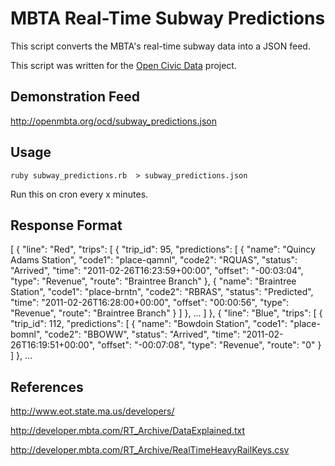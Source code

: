 # MBTA Real-Time Subway Predictions

This script converts the MBTA's real-time subway data into a JSON feed.

This script was written for the [Open Civic Data][ocd] project.

[ocd]:http://opencivicdata.org/

## Demonstration Feed

<http://openmbta.org/ocd/subway_predictions.json>

## Usage

    ruby subway_predictions.rb  > subway_predictions.json

Run this on cron every x minutes.


## Response Format
[
  {
    "line": "Red",
    "trips": [
      {
        "trip_id": 95,
        "predictions": [
          {
            "name": "Quincy Adams Station",
            "code1": "place-qamnl",
            "code2": "RQUAS",
            "status": "Arrived",
            "time": "2011-02-26T16:23:59+00:00",
            "offset": "-00:03:04",
            "type": "Revenue",
            "route": "Braintree Branch"
          },
          {
            "name": "Braintree Station",
            "code1": "place-brntn",
            "code2": "RBRAS",
            "status": "Predicted",
            "time": "2011-02-26T16:28:00+00:00",
            "offset": "00:00:56",
            "type": "Revenue",
            "route": "Braintree Branch"
          }
        ]
      }, ...
    ]
  },
  {
    "line": "Blue",
    "trips": [
      {
        "trip_id": 112,
        "predictions": [
          {
            "name": "Bowdoin Station",
            "code1": "place-bomnl",
            "code2": "BBOWW",
            "status": "Arrived",
            "time": "2011-02-26T16:19:51+00:00",
            "offset": "-00:07:08",
            "type": "Revenue",
            "route": "0"
          }
        ]
      },
    ...

## References

<http://www.eot.state.ma.us/developers/>

<http://developer.mbta.com/RT_Archive/DataExplained.txt>

<http://developer.mbta.com/RT_Archive/RealTimeHeavyRailKeys.csv>





